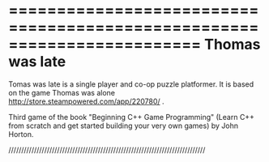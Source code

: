 ========================================================================
   Thomas was late
========================================================================

Tomas was late is a single player and co-op puzzle platformer. It is based on the game Thomas was alone http://store.steampowered.com/app/220780/ . 

Third game of the book "Beginning C++ Game Programming" (Learn C++ from scratch and get started building your very own games) by John Horton. 

/////////////////////////////////////////////////////////////////////////////
